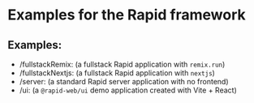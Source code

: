 # Examples for the Rapid framework

## Examples:
- /fullstackRemix: (a fullstack Rapid application with `remix.run`)
- /fullstackNextjs: (a fullstack Rapid application with `nextjs`)
- /server: (a standard Rapid server application with no frontend)
- /ui: (a `@rapid-web/ui` demo application created with Vite + React)
